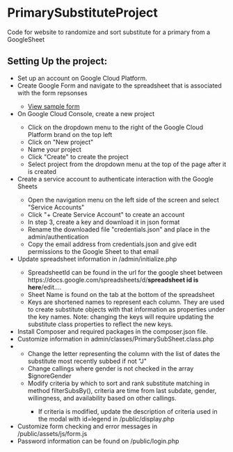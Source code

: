 # PrimarySubstituteProject
Code for website to randomize and sort substitute for a primary from a GoogleSheet
<h2>Setting Up the project:</h2>

<ul>
  <li>Set up an account on Google Cloud Platform.</li>
  <li>Create Google Form and navigate to the spreadsheet that is associated with the form repsonses</li>
  <ul>
    <li><a href="https://docs.google.com/document/d/1swE-nNIVFJJxvhZqhFumh00oQxZoLkOiMkI3MrlUEFc/edit" target="_blank">View sample form</a></li>
  </ul>
  <li>On Google Cloud Console, create a new project</li>
  <ul>
    <li> Click on the dropdown menu to the right of the Google Cloud Platform brand on the top left</li>
    <li>Click on "New project"</li>
    <li>Name your project</li>
    <li>Click "Create" to create the project</li>
    <li>Select project from the dropdown menu at the top of the page after it is created</li>
  </ul>
  <li>Create a service account to authenticate interaction with the Google Sheets</li>
  <ul>
    <li>Open the navigation menu on the left side of the screen and select "Service Accounts"</li>
    <li>Click "+ Create Service Account" to create an account</li>
    <li>In step 3, create a key and download it in json format</li>
    <li>Rename the downloaded file "credentials.json" and place in the admin/authentication</li>
    <li>Copy the email address from credentials.json and give edit permissions to the Google Sheet to that email</li>
   </ul>
   <li>Update spreadsheet information in /admin/initialize.php</li>
   <ul>
    <li>SpreadsheetId can be found in the url for the google sheet between https://docs.google.com/spreadsheets/d/<strong>spreadsheet id is here</strong>/edit....</li>
    <li>Sheet Name is found on the tab at the bottom of the spreadsheet</li>
    <li>Keys are shortened names to represent each column. They are used to create substitute objects with that information as properties under the key names. Note: changing the keys will require updating the substitute class properties to reflect the new keys.</li>
   </ul>
  <li>Install Composer and required packages in the composer.json file. </li>
  <li>Customize information in admin/classes/PrimarySubSheet.class.php<li>
    <ul>
      <li>Change the letter representing the column with the list of dates the substitute most recently subbed if not "J"</li>
      <li>Change callings where gender is not checked in the array $ignoreGender</li>
      <li>Modify criteria by which to sort and rank substitute matching in method filterSubsBy(), criteria are time from last subdate, gender, willingness, and availability based on other callings. </li>
        <ul> 
          <li>If criteria is modified, update the description of criteria  used in the modal with id=legend in /public/display.php</li>
        </ul>
    </ul>
  <li>Customize form checking and error messages in /public/assets/js/form.js</li>
  <li>Password information can be found on /public/login.php</li>
  
    

